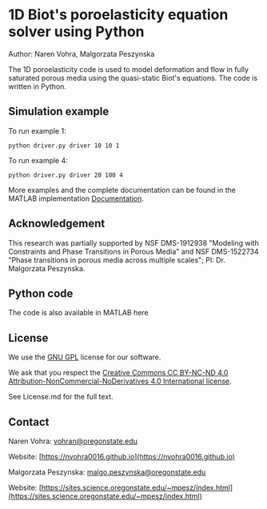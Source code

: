 # 1D Biot's poroelasticity equation solver using Python

Author: Naren Vohra, Malgorzata Peszynska

The 1D poroelasticity code is used to model deformation and flow in fully saturated porous media using the quasi-static Biot's equations. The code is written in Python.

## Simulation example

To run example 1:

``` python driver.py driver 10 10 1 ```

To run example 4:

``` python driver.py driver 20 100 4 ```

More examples and the complete documentation can be found in the MATLAB implementation [Documentation](https://github.com/nvohra0016/Biot1D-MATLAB/blob/452e0725a63db48f469df6ea6edb58c15e7215f8/Documentation.pdf).


## Acknowledgement 

This research was partially supported by NSF DMS-1912938 "Modeling with Constraints and Phase Transitions in Porous Media" and NSF DMS-1522734 "Phase transitions in porous media across multiple scales"; PI: Dr. Malgorzata Peszynska. 

## Python code
The code is also available in MATLAB here 

## License

We use the [GNU GPL](https://www.gnu.org/licenses/licenses.en.html#GPL) license for our software. 

We ask that you respect the [Creative Commons CC BY-NC-ND 4.0 Attribution-NonCommercial-NoDerivatives 4.0 International license](https://creativecommons.org/licenses/by-nc-sa/4.0/legalcode).

See License.md for the full text.

## Contact

Naren Vohra: vohran@oregonstate.edu

Website: [https://nvohra0016.github.io](https://nvohra0016.github.io)

Malgorzata Peszynska: malgo.peszynska@oregonstate.edu

Website: [https://sites.science.oregonstate.edu/~mpesz/index.html](https://sites.science.oregonstate.edu/~mpesz/index.html)

















